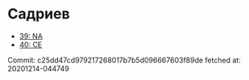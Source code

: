 # Садриев
- [39: NA](39.md)
- [40: CE](40.md)

Commit: c25dd47cd979217268017b7b5d096667603f89de
 fetched at: 20201214-044749
